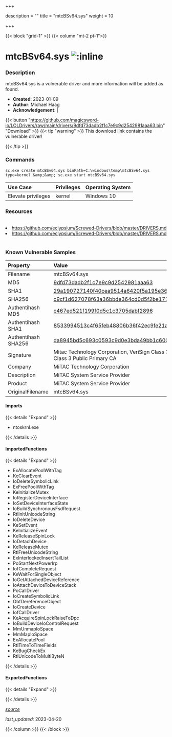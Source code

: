 +++

description = ""
title = "mtcBSv64.sys"
weight = 10

+++


{{< block "grid-1" >}}
{{< column "mt-2 pt-1">}}


# mtcBSv64.sys ![:inline](/images/twitter_verified.png) 


### Description

mtcBSv64.sys is a vulnerable driver and more information will be added as found.

- **Created**: 2023-01-09
- **Author**: Michael Haag
- **Acknowledgement**:  | [](https://twitter.com/)

{{< button "https://github.com/magicsword-io/LOLDrivers/raw/main/drivers/9dfd73dadb2f1c7e9c9d2542981aaa63.bin" "Download" >}}
{{< tip "warning" >}}
This download link contains the vulnerable driver!

{{< /tip >}}

### Commands

```
sc.exe create mtcBSv64.sys binPath=C:\windows\temp\mtcBSv64.sys type=kernel &amp;&amp; sc.exe start mtcBSv64.sys
```

| Use Case | Privileges | Operating System | 
|:---- | ---- | ---- |
| Elevate privileges | kernel | Windows 10 |

### Resources
<br>
<li><a href=" https://github.com/eclypsium/Screwed-Drivers/blob/master/DRIVERS.md"> https://github.com/eclypsium/Screwed-Drivers/blob/master/DRIVERS.md</a></li>
<li><a href="https://github.com/eclypsium/Screwed-Drivers/blob/master/DRIVERS.md">https://github.com/eclypsium/Screwed-Drivers/blob/master/DRIVERS.md</a></li>
<br>

### Known Vulnerable Samples

| Property           | Value |
|:-------------------|:------|
| Filename           | mtcBSv64.sys |
| MD5                | [9dfd73dadb2f1c7e9c9d2542981aaa63](https://www.virustotal.com/gui/file/9dfd73dadb2f1c7e9c9d2542981aaa63) |
| SHA1               | [29a190727140f40cea9514a6420f5a195e36386b](https://www.virustotal.com/gui/file/29a190727140f40cea9514a6420f5a195e36386b) |
| SHA256             | [c9cf1d627078f63a36bbde364cd0d5f2be1714124d186c06db5bcdf549a109f8](https://www.virustotal.com/gui/file/c9cf1d627078f63a36bbde364cd0d5f2be1714124d186c06db5bcdf549a109f8) |
| Authentihash MD5   | [c467ed521f199f0d5c1c3705dabf2896](https://www.virustotal.com/gui/search/authentihash%253Ac467ed521f199f0d5c1c3705dabf2896) |
| Authentihash SHA1  | [8533994513c4f65feb48806b36f42ec9fe21a4c3](https://www.virustotal.com/gui/search/authentihash%253A8533994513c4f65feb48806b36f42ec9fe21a4c3) |
| Authentihash SHA256| [da8945bd5c693c0593c9d0e3bda49bb1c6007cb25643c95708c6b10bef7c136a](https://www.virustotal.com/gui/search/authentihash%253Ada8945bd5c693c0593c9d0e3bda49bb1c6007cb25643c95708c6b10bef7c136a) |
| Signature         | Mitac Technology Corporation, VeriSign Class 3 Code Signing 2004 CA, VeriSign Class 3 Public Primary CA   |
| Company           | MiTAC Technology Corporation |
| Description       | MiTAC System Service Provider |
| Product           | MiTAC System Service Provider |
| OriginalFilename  | mtcBSv64.sys |


#### Imports
{{< details "Expand" >}}
* ntoskrnl.exe

{{< /details >}}
#### ImportedFunctions
{{< details "Expand" >}}
* ExAllocatePoolWithTag
* KeClearEvent
* IoDeleteSymbolicLink
* ExFreePoolWithTag
* KeInitializeMutex
* IoRegisterDeviceInterface
* IoSetDeviceInterfaceState
* IoBuildSynchronousFsdRequest
* RtlInitUnicodeString
* IoDeleteDevice
* KeSetEvent
* KeInitializeEvent
* KeReleaseSpinLock
* IoDetachDevice
* KeReleaseMutex
* RtlFreeUnicodeString
* ExInterlockedInsertTailList
* PoStartNextPowerIrp
* IofCompleteRequest
* KeWaitForSingleObject
* IoGetAttachedDeviceReference
* IoAttachDeviceToDeviceStack
* PoCallDriver
* IoCreateSymbolicLink
* ObfDereferenceObject
* IoCreateDevice
* IofCallDriver
* KeAcquireSpinLockRaiseToDpc
* IoBuildDeviceIoControlRequest
* MmUnmapIoSpace
* MmMapIoSpace
* ExAllocatePool
* RtlTimeToTimeFields
* KeBugCheckEx
* RtlUnicodeToMultiByteN

{{< /details >}}
#### ExportedFunctions
{{< details "Expand" >}}

{{< /details >}}


[*source*](https://github.com/magicsword-io/LOLDrivers/tree/main/yaml/mtcbsv64.yaml)

*last_updated:* 2023-04-20








{{< /column >}}
{{< /block >}}
